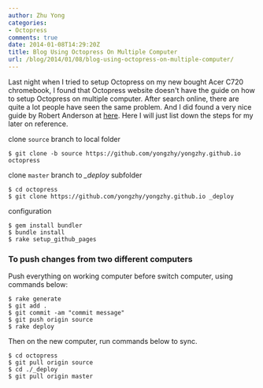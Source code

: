 ```yaml
---
author: Zhu Yong
categories: 
- Octopress
comments: true
date: 2014-01-08T14:29:20Z
title: Blog Using Octopress On Multiple Computer
url: /blog/2014/01/08/blog-using-octopress-on-multiple-computer/
---
```


Last night when I tried to setup Octopress on my new bought Acer C720 chromebook, I found that Octopress website doesn't have the guide on how to setup Octopress on multiple computer. After search online, there are quite a lot people have seen the same problem. And I did found a very nice guide by Robert Anderson at [here](http://blog.zerosharp.com/clone-your-octopress-to-blog-from-two-places/). Here I will just list down the steps for my later on reference. 

clone `source` branch to local folder

    $ git clone -b source https://github.com/yongzhy/yongzhy.github.io octopress

clone `master` branch to *_deploy* subfolder

    $ cd octopress
    $ git clone https://github.com/yongzhy/yongzhy.github.io _deploy

configuration

    $ gem install bundler
    $ bundle install
    $ rake setup_github_pages

### To push changes from two different computers

Push everything on working computer before switch computer, using commands below:

    $ rake generate
    $ git add .
    $ git commit -am "commit message"
    $ git push origin source
    $ rake deploy

Then on the new computer, run commands below to sync.

    $ cd octopress
    $ git pull origin source
    $ cd ./_deploy
    $ git pull origin master
